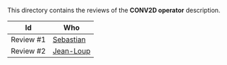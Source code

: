 This directory contains the reviews of the **CONV2D operator** description.

| Id       | Who                       |
|----------|---------------------------|
|Review #1 | [Sebastian](sebastian.md) |
|Review #2 | [Jean-Loup](jean-loup.md) |
